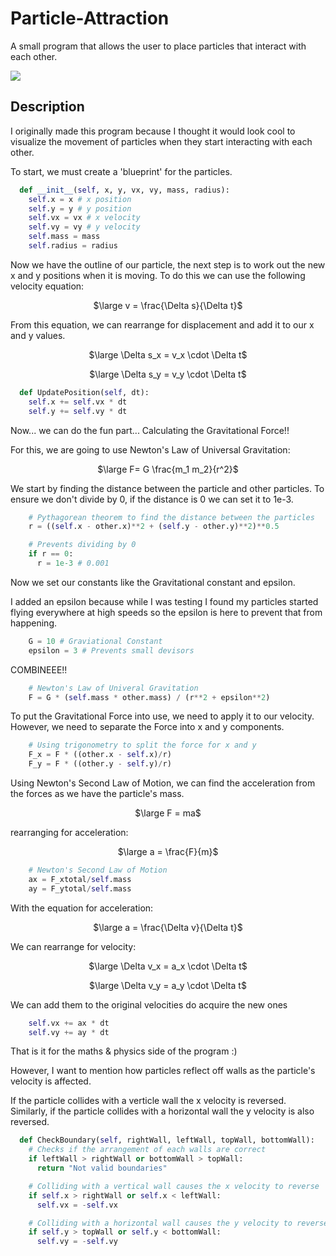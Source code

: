 # Particle-Attraction
A small program that allows the user to place particles that interact with each other. 

![](https://raw.githubusercontent.com/DanielNStovell/particle-attraction/refs/heads/main/particle%20attraction%20Demo.gif)

## Description
I originally made this program because I thought it would look cool to visualize the movement of particles when they start interacting with each other.

To start, we must create a 'blueprint' for the particles.

```py
  def __init__(self, x, y, vx, vy, mass, radius):
    self.x = x # x position
    self.y = y # y position
    self.vx = vx # x velocity
    self.vy = vy # y velocity
    self.mass = mass
    self.radius = radius
```

Now we have the outline of our particle, the next step is to work out the new x and y positions when it is moving.
To do this we can use the following velocity equation:

<p align="center">$\large v = \frac{\Delta s}{\Delta t}$</p>

From this equation, we can rearrange for displacement and add it to our x and y values.

<p align="center">$\large \Delta s_x = v_x \cdot \Delta t$</p>
<p align="center">$\large \Delta s_y = v_y \cdot \Delta t$</p>

```py
  def UpdatePosition(self, dt):
    self.x += self.vx * dt
    self.y += self.vy * dt
```

Now... we can do the fun part... Calculating the Gravitational Force!!

For this, we are going to use Newton's Law of Universal Gravitation:

<p align="center">$\large F= G \frac{m_1 m_2}{r^2}$</p>

We start by finding the distance between the particle and other particles.
To ensure we don't divide by 0, if the distance is 0 we can set it to 1e-3.

```py
    # Pythagorean theorem to find the distance between the particles
    r = ((self.x - other.x)**2 + (self.y - other.y)**2)**0.5

    # Prevents dividing by 0
    if r == 0:
      r = 1e-3 # 0.001
```

Now we set our constants like the Gravitational constant and epsilon.

I added an epsilon because while I was testing I found my particles started flying everywhere at high speeds so the epsilon is here to prevent that from happening.

```py
    G = 10 # Graviational Constant
    epsilon = 3 # Prevents small devisors
```

COMBINEEE!!

```py
    # Newton's Law of Univeral Gravitation
    F = G * (self.mass * other.mass) / (r**2 + epsilon**2)
```

To put the Gravitational Force into use, we need to apply it to our velocity.
However, we need to separate the Force into x and y components.

```py
    # Using trigonometry to split the force for x and y
    F_x = F * ((other.x - self.x)/r)
    F_y = F * ((other.y - self.y)/r)
```

Using Newton's Second Law of Motion, we can find the acceleration from the forces as we have the particle's mass.

<p align="center">$\large F = ma$</p>
rearranging for acceleration:
<p align="center">$\large a = \frac{F}{m}$</p>

```py
    # Newton's Second Law of Motion
    ax = F_xtotal/self.mass
    ay = F_ytotal/self.mass
```

With the equation for acceleration:

<p align="center">$\large a = \frac{\Delta v}{\Delta t}$</p>

We can rearrange for velocity:

<p align="center">$\large \Delta v_x = a_x \cdot \Delta t$</p>
<p align="center">$\large \Delta v_y = a_y \cdot \Delta t$</p>

We can add them to the original velocities do acquire the new ones

```py
    self.vx += ax * dt
    self.vy += ay * dt
```

That is it for the maths & physics side of the program :)

However, I want to mention how particles reflect off walls as the particle's velocity is affected.

If the particle collides with a verticle wall the x velocity is reversed.
Similarly, if the particle collides with a horizontal wall the y velocity is also reversed.

```py
  def CheckBoundary(self, rightWall, leftWall, topWall, bottomWall):
    # Checks if the arrangement of each walls are correct
    if leftWall > rightWall or bottomWall > topWall:
      return "Not valid boundaries"

    # Colliding with a vertical wall causes the x velocity to reverse
    if self.x > rightWall or self.x < leftWall:
      self.vx = -self.vx 

    # Colliding with a horizontal wall causes the y velocity to reverse
    if self.y > topWall or self.y < bottomWall:
      self.vy = -self.vy 
```
